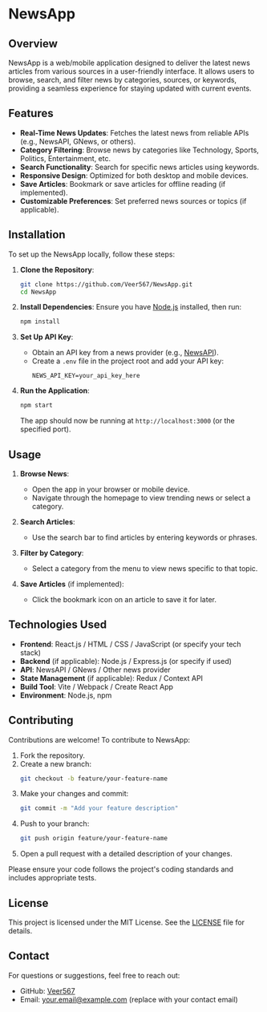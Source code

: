 # NewsApp

## Overview

NewsApp is a web/mobile application designed to deliver the latest news articles from various sources in a user-friendly interface. It allows users to browse, search, and filter news by categories, sources, or keywords, providing a seamless experience for staying updated with current events.

## Features

- **Real-Time News Updates**: Fetches the latest news from reliable APIs (e.g., NewsAPI, GNews, or others).
- **Category Filtering**: Browse news by categories like Technology, Sports, Politics, Entertainment, etc.
- **Search Functionality**: Search for specific news articles using keywords.
- **Responsive Design**: Optimized for both desktop and mobile devices.
- **Save Articles**: Bookmark or save articles for offline reading (if implemented).
- **Customizable Preferences**: Set preferred news sources or topics (if applicable).

## Installation

To set up the NewsApp locally, follow these steps:

1. **Clone the Repository**:
   ```bash
   git clone https://github.com/Veer567/NewsApp.git
   cd NewsApp
   ```

2. **Install Dependencies**:
   Ensure you have [Node.js](https://nodejs.org/) installed, then run:
   ```bash
   npm install
   ```

3. **Set Up API Key**:
   - Obtain an API key from a news provider (e.g., [NewsAPI](https://newsapi.org/)).
   - Create a `.env` file in the project root and add your API key:
     ```env
     NEWS_API_KEY=your_api_key_here
     ```

4. **Run the Application**:
   ```bash
   npm start
   ```
   The app should now be running at `http://localhost:3000` (or the specified port).

## Usage

1. **Browse News**:
   - Open the app in your browser or mobile device.
   - Navigate through the homepage to view trending news or select a category.

2. **Search Articles**:
   - Use the search bar to find articles by entering keywords or phrases.

3. **Filter by Category**:
   - Select a category from the menu to view news specific to that topic.

4. **Save Articles** (if implemented):
   - Click the bookmark icon on an article to save it for later.

## Technologies Used

- **Frontend**: React.js / HTML / CSS / JavaScript (or specify your tech stack)
- **Backend** (if applicable): Node.js / Express.js (or specify if used)
- **API**: NewsAPI / GNews / Other news provider
- **State Management** (if applicable): Redux / Context API
- **Build Tool**: Vite / Webpack / Create React App
- **Environment**: Node.js, npm

## Contributing

Contributions are welcome! To contribute to NewsApp:

1. Fork the repository.
2. Create a new branch:
   ```bash
   git checkout -b feature/your-feature-name
   ```
3. Make your changes and commit:
   ```bash
   git commit -m "Add your feature description"
   ```
4. Push to your branch:
   ```bash
   git push origin feature/your-feature-name
   ```
5. Open a pull request with a detailed description of your changes.

Please ensure your code follows the project's coding standards and includes appropriate tests.

## License

This project is licensed under the MIT License. See the [LICENSE](LICENSE) file for details.

## Contact

For questions or suggestions, feel free to reach out:
- GitHub: [Veer567](https://github.com/Veer567)
- Email: your.email@example.com (replace with your contact email)